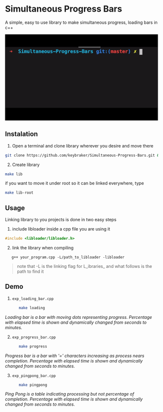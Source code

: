 # Simultaneous Progress Bars
A simple, easy to use library to make simultaneous progress, loading bars in c++

![alt text](../img/display.gif)

## Instalation
1. Open a terminal and clone library wherever you desire and move there
```bash
git clone https://github.com/keybraker/Simultaneous-Progress-Bars.git && cd Simultaneous-Progress-Bars
```

2. Create library 
```bash
make lib
```

if you want to move it under root so it can be linked everywhere, type
```bash
make lib-root
```

## Usage
Linking library to you projects is done in two easy steps

1. include libloader inside a cpp file you are using it
```cpp
#include <libloader/libloader.h>
```

2. link the library when compiling
```
   g++ your_program.cpp -L/path_to_libloader -libloader
```
> note that -L is the linking flag for L_ibraries_ and what follows is the path to find it

## Demo

1. ```exp_loading_bar.cpp```

   ```bash
      make loading
   ```

  *Loading bar* _is a bar with moving dots representing progress. Percentage with elapsed time is shown and dynamically changed from seconds to minutes._

2. ```exp_progress_bar.cpp```
   
   ```bash
      make progress
   ```
   
*Progress bar* _is a bar with '=' characters increasing as process nears completion. Percentage with elapsed time is shown and dynamically changed from seconds to minutes._

3. ```exp_pingpong_bar.cpp```
   
   ```bash
      make pingpong
   ```
   
*Ping Pong* _is a table indicating processing but not percentage of completion. Percentage with elapsed time is shown and dynamically changed from seconds to minutes._
       
